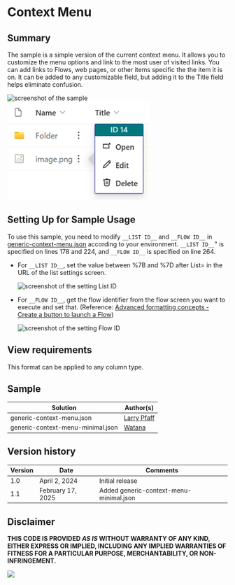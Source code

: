 # Context Menu

## Summary

The sample is a simple version of the current context menu. It allows you to customize the menu options and link to the most user of visited links. You can add links to Flows, web pages, or other items specific the the item it is on. It can be added to any customizable field, but adding it to the Title field helps eliminate confusion.

![screenshot of the sample](./assets/screenshot.png) ![screenshot of the sample](./assets/menu-minimal.png)

## Setting Up for Sample Usage

To use this sample, you need to modify `__LIST ID__` and `__FLOW ID__` in [generic-context-menu.json](./generic-context-menu.json) according to your environment. `__LIST ID__`" is specified on lines 178 and 224, and `__FLOW ID__` is specified on line 264.

- For `__LIST ID__`, set the value between %7B and %7D after List= in the URL of the list settings screen.

    ![screenshot of the setting List ID](./assets/setting-list-id.png)

- For `__FLOW ID__`, get the flow identifier from the flow screen you want to execute and set that. (Reference: [Advanced formatting concepts - Create a button to launch a Flow](https://learn.microsoft.com/sharepoint/dev/declarative-customization/formatting-advanced#create-a-button-to-launch-a-flow))

    ![screenshot of the setting Flow ID](./assets/setting-flow-id.png)

## View requirements

This format can be applied to any column type.

## Sample

Solution|Author(s)
--------|---------
generic-context-menu.json | [Larry Pfaff](https://github.com/jaxkookie)
generic-context-menu-minimal.json | [Watana](https://github.com/watana2)

## Version history

Version |Date          |Comments
--------|--------------|--------------------------------
1.0     |April 2, 2024 |Initial release
1.1     |February 17, 2025 |Added generic-context-menu-minimal.json

## Disclaimer

**THIS CODE IS PROVIDED *AS IS* WITHOUT WARRANTY OF ANY KIND, EITHER EXPRESS OR IMPLIED, INCLUDING ANY IMPLIED WARRANTIES OF FITNESS FOR A PARTICULAR PURPOSE, MERCHANTABILITY, OR NON-INFRINGEMENT.**

<img src="https://pnptelemetry.azurewebsites.net/list-formatting/column-samples/generic-context-menu" />